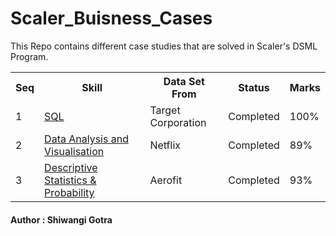 # Scaler_Buisness_Cases
<html>
<body>
<p>This Repo contains different case studies that are solved in Scaler's DSML Program.</p>
<table>
<tr>
    <th>Seq</th>
    <th>Skill</th>
    <th>Data Set From </th>
    <th>Status</th>
    <th>Marks</th>
</tr>
<tr>
    <td>1</td>
    <td><a href="https://github.com/ShiwangiGotra/Scaler_Buisness_Cases" target="_blank">SQL</a></td>
    <td>Target Corporation</td>
    <td>Completed</td>
    <td>100%</td>
</tr>
<tr>
    <td>2</td>
    <td><a href="https://github.com/ShiwangiGotra/Scaler_Buisness_Cases" target="_blank">Data Analysis and Visualisation</a></td>
    <td>Netflix</td>
    <td>Completed</td>
    <td>89%</td>    
</tr>
    <tr>
    <td>3</td>
    <td><a href="https://github.com/ShiwangiGotra/Scaler_Buisness_Cases" target="_blank">Descriptive Statistics & Probability</a></td>
    <td>Aerofit</td>
    <td>Completed</td>
    <td>93%</td>    
</tr>
</table>
<h4>Author : Shiwangi Gotra </h4>
</body>
</html>
 
